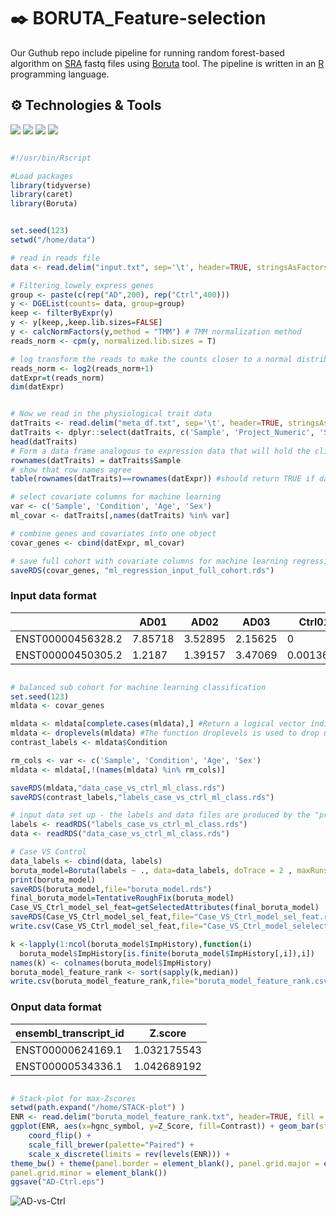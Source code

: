 # ✒️ BORUTA_Feature-selection

Our Guthub repo include pipeline for running random forest-based algorithm on [SRA](https://www.ncbi.nlm.nih.gov/sra) fastq files using [Boruta](https://www.jstatsoft.org/article/view/v036i11) tool. The pipeline is written in an [R](https://github.com/rstudio/rstudio) programming language.

## ⚙️ Technologies & Tools

![](https://img.shields.io/badge/Code-RScript-informational?style=flat&logo=<#FF6000>&logoColor=white&color=2bbc8a)
![](https://img.shields.io/badge/Tools-Rstudio-informational?style=flat&logo=<LOGO_NAME>&logoColor=white&color=2bbc8a)
![](https://img.shields.io/badge/Tools-GitHub-informational?style=flat&logo=<LOGO_NAME>&logoColor=white&color=2bbc8a)
![](https://img.shields.io/badge/Tools-SRAtoolkit-informational?style=flat&logo=<LOGO_NAME>&logoColor=white&color=2bbc8a)

```R

#!/usr/bin/Rscript

#Load packages
library(tidyverse)
library(caret)
library(Boruta)


set.seed(123)
setwd("/home/data")

# read in reads file
data <- read.delim("input.txt", sep='\t', header=TRUE, stringsAsFactors=FALSE)

# Filtering lowely express genes
group <- paste(c(rep("AD",200), rep("Ctrl",400)))
y <- DGEList(counts= data, group=group)
keep <- filterByExpr(y)
y <- y[keep,,keep.lib.sizes=FALSE] 
y <- calcNormFactors(y,method = "TMM") # TMM normalization method
reads_norm <- cpm(y, normalized.lib.sizes = T)

# log transform the reads to make the counts closer to a normal distribution
reads_norm <- log2(reads_norm+1)
datExpr=t(reads_norm)
dim(datExpr)


# Now we read in the physiological trait data
datTraits <- read.delim("meta_df.txt", sep='\t', header=TRUE, stringsAsFactors=FALSE)
datTraits <- dplyr::select(datTraits, c('Sample', 'Project_Numeric', 'Strategy_Numeric', 'Condition', 'Age', 'Sex'))
head(datTraits)
# Form a data frame analogous to expression data that will hold the clinical traits.
rownames(datTraits) = datTraits$Sample
# show that row names agree
table(rownames(datTraits)==rownames(datExpr)) #should return TRUE if datasets align correctly.

# select covariate columns for machine learning
var <- c('Sample', 'Condition', 'Age', 'Sex')
ml_covar <- datTraits[,names(datTraits) %in% var]

# combine genes and covariates into one object 
covar_genes <- cbind(datExpr, ml_covar)

# save full cohort with covariate columns for machine learning regression
saveRDS(covar_genes, "ml_regression_input_full_cohort.rds")
```
### Input data format

|   | AD01 | AD02 | AD03 | Ctrl01 | Ctrl02 |Ctrl03 |
| ------------- | ------------- |------------- |------------- |------------- |------------- |------------- |
| ENST00000456328.2  | 7.85718  | 3.52895 | 2.15625 |0 | 0| 0.466484 |
| ENST00000450305.2  | 1.2187  | 1.39157 |  3.47069  | 0.0013632| 0.0355961| 0.0544532|


```R

# balanced sub cohort for machine learning classification
set.seed(123)
mldata <- covar_genes

mldata <- mldata[complete.cases(mldata),] #Return a logical vector indicating which cases are complete, i.e., have no missing values.
mldata <- droplevels(mldata) #The function droplevels is used to drop unused levels from a factor or, more commonly, from factors in a data frame.
contrast_labels <- mldata$Condition

rm_cols <- var <- c('Sample', 'Condition', 'Age', 'Sex')
mldata <- mldata[,!(names(mldata) %in% rm_cols)]

saveRDS(mldata,"data_case_vs_ctrl_ml_class.rds")
saveRDS(contrast_labels,"labels_case_vs_ctrl_ml_class.rds")

# input data set up - the labels and data files are produced by the "prepare_for_m_learn" script
labels <- readRDS("labels_case_vs_ctrl_ml_class.rds")
data <- readRDS("data_case_vs_ctrl_ml_class.rds")

# Case VS Control
data_labels <- cbind(data, labels)
boruta_model=Boruta(labels ~ ., data=data_labels, doTrace = 2 , maxRuns = 20000)
print(boruta_model)
saveRDS(boruta_model,file="boruta_model.rds")
final_boruta_model=TentativeRoughFix(boruta_model)
Case_VS_Ctrl_model_sel_feat=getSelectedAttributes(final_boruta_model)
saveRDS(Case_VS_Ctrl_model_sel_feat,file="Case_VS_Ctrl_model_sel_feat.rds")
write.csv(Case_VS_Ctrl_model_sel_feat,file="Case_VS_Ctrl_model_selelected_feat.csv")

k <-lapply(1:ncol(boruta_model$ImpHistory),function(i)
  boruta_model$ImpHistory[is.finite(boruta_model$ImpHistory[,i]),i])
names(k) <- colnames(boruta_model$ImpHistory)
boruta_model_feature_rank <- sort(sapply(k,median))
write.csv(boruta_model_feature_rank,file="boruta_model_feature_rank.csv")
```

### Onput data format

| ensembl_transcript_id | Z.score | 
| ------------- | ------------- |
| ENST00000624169.1  | 1.032175543  |
| ENST00000534336.1  | 1.042689192  |



```R

# Stack-plot for max-Zscores
setwd(path.expand("/home/STACK-plot") )
ENR <- read.delim("boruta_model_feature_rank.txt", header=TRUE, fill = TRUE)
ggplot(ENR, aes(x=hgnc_symbol, y=Z_Score, fill=Contrast)) + geom_bar(stat='identity') +
    coord_flip() +
    scale_fill_brewer(palette="Paired") +
    scale_x_discrete(limits = rev(levels(ENR))) +
theme_bw() + theme(panel.border = element_blank(), panel.grid.major = element_blank(),
panel.grid.minor = element_blank())
ggsave("AD-Ctrl.eps")
```

![AD-vs-Ctrl](https://user-images.githubusercontent.com/46553150/217999540-b0fb3dd7-6444-4b4d-8906-3e439b2f2feb.png)


